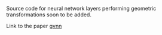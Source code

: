 Source code for neural network layers performing geometric transformations soon to be added.

Link to the paper [gvnn](http://arxiv.org/pdf/1607.07405.pdf)

